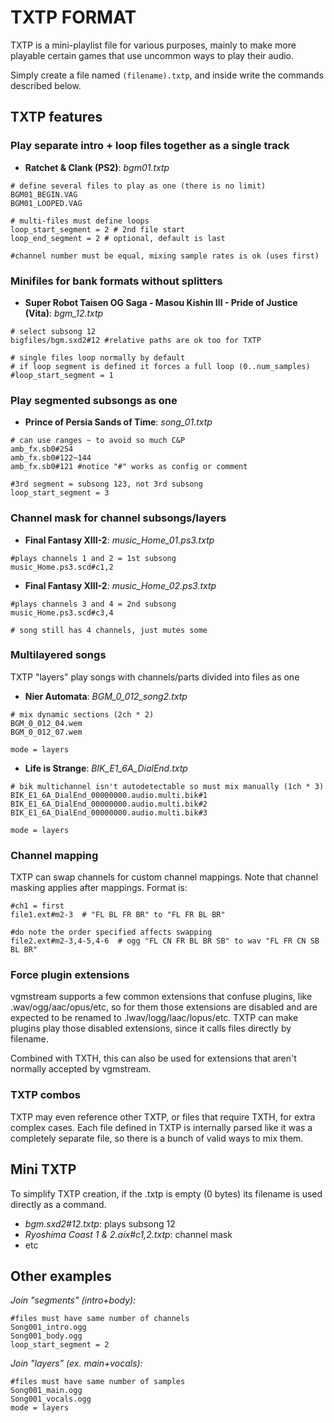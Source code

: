 # TXTP FORMAT

TXTP is a mini-playlist file for various purposes, mainly to make more playable certain games that use uncommon ways to play their audio.

Simply create a file named `(filename).txtp`, and inside write the commands described below.


## TXTP features

### Play separate intro + loop files together as a single track
- __Ratchet & Clank (PS2)__: _bgm01.txtp_
```
# define several files to play as one (there is no limit) 
BGM01_BEGIN.VAG
BGM01_LOOPED.VAG

# multi-files must define loops
loop_start_segment = 2 # 2nd file start
loop_end_segment = 2 # optional, default is last

#channel number must be equal, mixing sample rates is ok (uses first)
```

### Minifiles for bank formats without splitters
- __Super Robot Taisen OG Saga - Masou Kishin III - Pride of Justice (Vita)__: _bgm_12.txtp_
```
# select subsong 12
bigfiles/bgm.sxd2#12 #relative paths are ok too for TXTP

# single files loop normally by default
# if loop segment is defined it forces a full loop (0..num_samples)
#loop_start_segment = 1
```

### Play segmented subsongs as one
- __Prince of Persia Sands of Time__: _song_01.txtp_
```
# can use ranges ~ to avoid so much C&P
amb_fx.sb0#254
amb_fx.sb0#122~144
amb_fx.sb0#121 #notice "#" works as config or comment

#3rd segment = subsong 123, not 3rd subsong
loop_start_segment = 3
```

### Channel mask for channel subsongs/layers
- __Final Fantasy XIII-2__: _music_Home_01.ps3.txtp_
```
#plays channels 1 and 2 = 1st subsong
music_Home.ps3.scd#c1,2
```

- __Final Fantasy XIII-2__: _music_Home_02.ps3.txtp_
```
#plays channels 3 and 4 = 2nd subsong
music_Home.ps3.scd#c3,4

# song still has 4 channels, just mutes some
```

### Multilayered songs

TXTP "layers" play songs with channels/parts divided into files as one

- __Nier Automata__: _BGM_0_012_song2.txtp_
```
# mix dynamic sections (2ch * 2)
BGM_0_012_04.wem
BGM_0_012_07.wem

mode = layers
```

- __Life is Strange__: _BIK_E1_6A_DialEnd.txtp_
```
# bik multichannel isn't autodetectable so must mix manually (1ch * 3)
BIK_E1_6A_DialEnd_00000000.audio.multi.bik#1
BIK_E1_6A_DialEnd_00000000.audio.multi.bik#2
BIK_E1_6A_DialEnd_00000000.audio.multi.bik#3

mode = layers
```


### Channel mapping
TXTP can swap channels for custom channel mappings. Note that channel masking applies after mappings. Format is:
```
#ch1 = first
file1.ext#m2-3  # "FL BL FR BR" to "FL FR BL BR"

#do note the order specified affects swapping
file2.ext#m2-3,4-5,4-6  # ogg "FL CN FR BL BR SB" to wav "FL FR CN SB BL BR"
```

### Force plugin extensions
vgmstream supports a few common extensions that confuse plugins, like .wav/ogg/aac/opus/etc, so for them those extensions are disabled and are expected to be renamed to .lwav/logg/laac/lopus/etc. TXTP can make plugins play those disabled extensions, since it calls files directly by filename.

Combined with TXTH, this can also be used for extensions that aren't normally accepted by vgmstream.

### TXTP combos
TXTP may even reference other TXTP, or files that require TXTH, for extra complex cases. Each file defined in TXTP is internally parsed like it was a completely separate file, so there is a bunch of valid ways to mix them.


## Mini TXTP

To simplify TXTP creation, if the .txtp is empty (0 bytes) its filename is used directly as a command.
- _bgm.sxd2#12.txtp_: plays subsong 12
- _Ryoshima Coast 1 & 2.aix#c1,2.txtp_: channel mask
- etc

## Other examples

_Join "segments" (intro+body):_
```
#files must have same number of channels
Song001_intro.ogg
Song001_body.ogg
loop_start_segment = 2
```

_Join "layers" (ex. main+vocals):_
```
#files must have same number of samples
Song001_main.ogg
Song001_vocals.ogg
mode = layers
```
